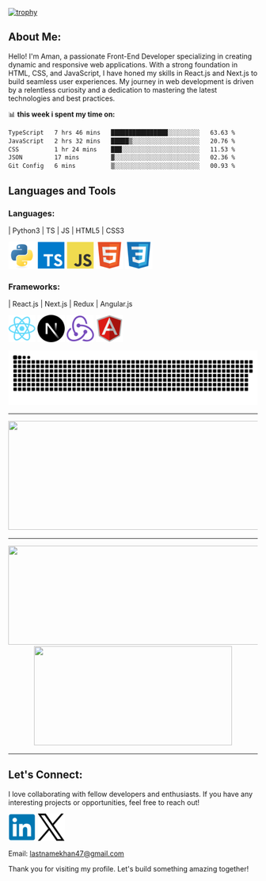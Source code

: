 [![trophy](https://github-profile-trophy.vercel.app/?username=LastNameKhan&title=Stars,Followers,Commits,Repositories,MultipleLang,PullRequest&theme=onedark)](https://github.com/ryo-ma/github-profile-trophy)

## About Me: 
Hello! 
I'm Aman, a passionate Front-End Developer specializing in creating dynamic and responsive web applications. With a strong foundation in HTML, CSS, and JavaScript, I have honed my skills in React.js and Next.js to build seamless user experiences. My journey in web development is driven by a relentless curiosity and a dedication to mastering the latest technologies and best practices.

📊 **this week i spent my time on:**
<!--START_SECTION:waka-->

```txt
TypeScript   7 hrs 46 mins   ████████████████░░░░░░░░░   63.63 %
JavaScript   2 hrs 32 mins   █████▒░░░░░░░░░░░░░░░░░░░   20.76 %
CSS          1 hr 24 mins    ███░░░░░░░░░░░░░░░░░░░░░░   11.53 %
JSON         17 mins         ▓░░░░░░░░░░░░░░░░░░░░░░░░   02.36 %
Git Config   6 mins          ▒░░░░░░░░░░░░░░░░░░░░░░░░   00.93 %
```

## Languages and Tools 
<div>

### Languages:
| Python3 | TS | JS | HTML5 | CSS3

<img src="https://github.com/devicons/devicon/blob/master/icons/python/python-original.svg" title="Python"  alt="Python" width="55" height="55"/>   <img src="https://github.com/devicons/devicon/blob/master/icons/typescript/typescript-original.svg" title="typescript"  alt="C" width="55" height="55"/>   <img src="https://github.com/devicons/devicon/blob/master/icons/javascript/javascript-original.svg" title="JavaScript" alt="JavaScript" width="55" height="55"/> 
<img src="https://github.com/devicons/devicon/blob/master/icons/html5/html5-original.svg" title="html5"  alt="html5" width="55" height="55"/> 
<img src="https://github.com/devicons/devicon/blob/master/icons/css3/css3-original.svg" title="css3"  alt="css3" width="55" height="55"/>

### Frameworks:
| React.js | Next.js | Redux | Angular.js

<img src="https://github.com/devicons/devicon/blob/master/icons/react/react-original.svg" title="react"  alt="react" width="55" height="55"/>
<img src="https://github.com/devicons/devicon/blob/master/icons/nextjs/nextjs-original.svg" title="nextjs"  alt="nextjs" width="55" height="55"/>
<img src="https://github.com/devicons/devicon/blob/master/icons/redux/redux-original.svg" title="redux"  alt="redux" width="55" height="55"/>
<img src="https://github.com/devicons/devicon/blob/master/icons/angularjs/angularjs-original.svg" title="angularjs"  alt="angularjs" width="55" height="55"/>

<p align="center">
 <img width="1000" src="./github-snake.svg" alt="snake"/>
</p>

---

  
<p align="center">
  <img width="800" height="220" src="https://streak-stats.demolab.com?user=LastNameKhan&theme=highcontrast&hide_border=true&border_radius=5&card_width=800">
</p>


---

<p align="center">
  <img width="600" height="200" src="https://github-readme-stats.vercel.app/api?username=LastNameKhan&show_icons=true&theme=vision-friendly-dark">
  <img width="400" height="200" src="https://github-readme-stats.vercel.app/api/top-langs/?username=LastNameKhan&size_weight=0.15&count_weight=0.5&layout=compact&theme=vision-friendly-dark">
</p>

---

## Let's Connect:
I love collaborating with fellow developers and enthusiasts. If you have any interesting projects or opportunities, feel free to reach out!

<a href="https://www.linkedin.com/in/aman-khan-5295a417b/" target="_blank"><img src="https://github.com/devicons/devicon/blob/master/icons/linkedin/linkedin-original.svg" title="linkedin"  alt="linkedin" width="55" height="55"/></a>
<a href="https://x.com/last_name_khan" target="_blank"><img src="https://github.com/devicons/devicon/blob/master/icons/twitter/twitter-original.svg" title="twitter"  alt="twitter" width="55" height="55"/></a>

Email: <a href="mailto:lastnamekhan47@gmail.com" target="_blank">lastnamekhan47@gmail.com</a>

Thank you for visiting my profile. Let's build something amazing together!


